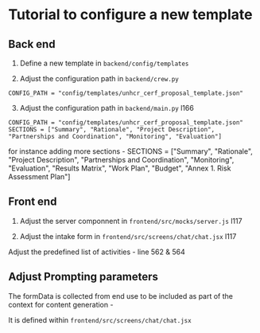 # Tutorial to configure a new template


## Back end 

1. Define a new template in `backend/config/templates`

2. Adjust the configuration path in `backend/crew.py`

```
CONFIG_PATH = "config/templates/unhcr_cerf_proposal_template.json"
```

3. Adjust the configuration path in `backend/main.py` l166

```
CONFIG_PATH = "config/templates/unhcr_cerf_proposal_template.json"
SECTIONS = ["Summary", "Rationale", "Project Description", "Partnerships and Coordination", "Monitoring", "Evaluation"]
```

for instance adding more sections - 
SECTIONS = ["Summary", "Rationale", "Project Description", "Partnerships and Coordination", "Monitoring", "Evaluation", "Results Matrix", "Work Plan", "Budget", "Annex 1. Risk Assessment Plan"]

## Front end

1. Adjust the server componnent in `frontend/src/mocks/server.js` l117

2. Adjust the intake form in `frontend/src/screens/chat/chat.jsx` l117

Adjust the predefined list of activities - line 562 & 564



## Adjust Prompting parameters

The formData is collected from end use to be included as part of the context for content generation - 

It is defined within `frontend/src/screens/chat/chat.jsx`